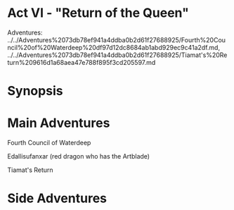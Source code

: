 # Act VI - "Return of the Queen"

Adventures: ../../Adventures%2073db78ef941a4ddba0b2d61f27688925/Fourth%20Council%20of%20Waterdeep%20df97d12dc8684ab1abd929ec9c41a2df.md, ../../Adventures%2073db78ef941a4ddba0b2d61f27688925/Tiamat's%20Return%209616d1a68aea47e788f895f3cd205597.md

# Synopsis

# Main Adventures

Fourth Council of Waterdeep

Edallisufanxar (red dragon who has the Artblade)

Tiamat's Return

# Side Adventures